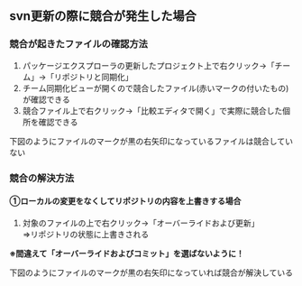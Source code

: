 ## svn更新の際に競合が発生した場合
### 競合が起きたファイルの確認方法
1. パッケージエクスプローラの更新したプロジェクト上で右クリック→「チーム」→「リポジトリと同期化」
2. チーム同期化ビューが開くので競合したファイル(赤いマークの付いたもの)が確認できる
3. 競合ファイル上で右クリック→「比較エディタで開く」で実際に競合した個所を確認できる


下図のようにファイルのマークが黒の右矢印になっているファイルは競合していない

### 競合の解決方法
#### ①ローカルの変更をなくしてリポジトリの内容を上書きする場合
1. 対象のファイルの上で右クリック→「オーバーライドおよび更新」  
   ⇒リポジトリの状態に上書きされる

**※間違えて「オーバーライドおよびコミット」を選ばないように！**  

下図のようにファイルのマークが黒の右矢印になっていれば競合が解決している
